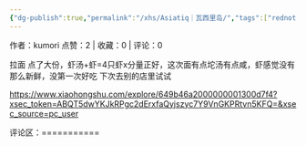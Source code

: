 ```yaml
---
{"dg-publish":true,"permalink":"/xhs/Asiatiq｜瓦西里岛/","tags":["rednote","圣彼得堡"],"created":"2025-03-17T22:11:29.086+08:00","updated":"2025-03-17T22:22:42.111+08:00"}
---
```


作者：kumori
点赞：2   |   收藏：0   |   评论：0

拉面 点了大份，虾汤+虾=4只虾x分量正好，这次面有点坨汤有点咸，虾感觉没有那么新鲜，没第一次好吃
下次去别的店里试试

https://www.xiaohongshu.com/explore/649b46a2000000001300d7f4?xsec_token=ABQT5dwYKJkRPgc2dErxfaQyjszyc7Y9VnGKPRtvn5KFQ=&xsec_source=pc_user

评论区：===========
